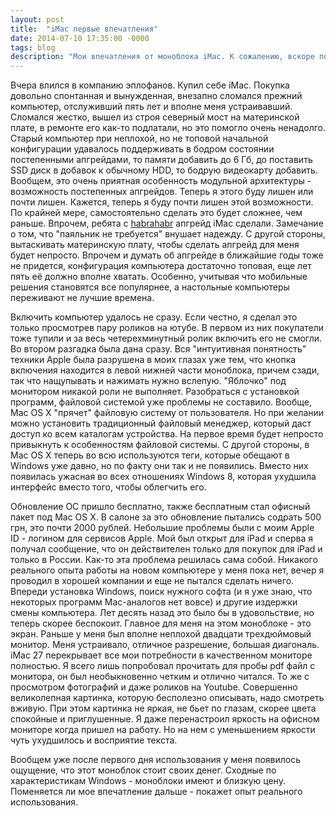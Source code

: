 ```yaml
---
layout: post
title:  "iMac первые впечатления"
date: 2014-07-10 17:35:00 -0000
tags: blog
description: "Мои впечатления от моноблока iMac. К сожалению, вскоре после этой статьи мне пришлось эвакуироваться из Донецка и iMac навсегда остался там. Компьютер был настолько хорош, что с тех пор я пользуюсь макбуками."
---
```


Вчера влился в компанию эплофанов. Купил себе iMac. Покупка довольно спонтанная и вынужденная, внезапно сломался прежний компьютер, отслуживший пять лет и вполне меня устраивавший. Сломался жестко, вышел из строя северный мост на материнской плате, в ремонте его как-то подлатали, но это помогло очень ненадолго. Старый компьютер при неплохой, но не топовой начальной конфигурации удавалось поддерживать в бодром состоянии постепенными апгрейдами, то памяти добавить до 6 Гб, до поставить SSD диск в добавок к обычному HDD, то бодрую видеокарту добавить. Вообщем, это очень приятная особенность модульной архитектуры - возможность постепенных апгрейдов. Теперь я этого буду лишен или почти лишен. Кажется, теперь я буду почти лишен этой возможности. По крайней мере, самостоятельно сделать это будет сложнее, чем раньше. Впрочем, ребята с [habrahabr](http://habrahabr.ru/post/191098/) апгрейд iMac сделали. Замечание о том, что "паяльник не требуется" внушает надежду. С другой стороны, вытаскивать материнскую плату, чтобы сделать апгрейд для меня будет непросто. Впрочем и думать об апгрейде в ближайшие годы тоже не придется, конфигурация компьютера достаточно топовая, еще лет пять её должно вполне хватать. Особенно, учитывая что мобильные решения становятся все популярнее, а настольные компьютеры переживают не лучшие времена.

Включить компьютер удалось не сразу. Если честно, я сделал это только просмотрев пару роликов на ютубе. В первом из них покупатели тоже тупили и за весь четерехминутный ролик включить его не смогли. Во втором разгадка была дана сразу. Вся "интуитивная понятность" техники Apple была разрушена в моих глазах уже тем, что кнопка включения находится в левой нижней части моноблока, причем сзади, так что нащупывать и нажимать нужно вслепую. "Яблочко" под монитором никакой роли не выполняет. Разобраться с установкой программ, файловой системой уже проблемы не составило. Вообще, Mac OS X "прячет" файловую систему от пользователя. Но при желании можно установить традиционный файловый менеджер, который даст доступ ко всем каталогам устройства. На первое время будет непросто привыкнуть к особенностям файловой системы. С другой стороны, в Mac OS X теперь во всю используются теги, которые обещают в Windows уже давно, но по факту они так и не появились. Вместо них появилась ужасная во всех отношениях Windows 8, которая ухудшила интерфейс вместо того, чтобы облегчить его.

Обновление ОС пришло бесплатно, также бесплатным стал офисный пакет под Mac OS X. В салоне за это обновление пытались содрать 500 грн, это почти 2000 рублей. Небольшие проблемы были с моим Apple ID - логином для сервисов Apple. Мой был открыт для iPad и сперва я получал сообщение, что он действителен только для покупок для iPad и только в России. Как-то эта проблема решилась сама собой. Никакого реального опыта работы на новом компьютере у меня пока нет, вечер я проводил в хорошей компании и еще не пытался сделать ничего. Впереди установка Windows, поиск нужного софта (и я уже знаю, что некоторых программ Mac-аналогов нет вовсе) и другие издержки смены компьютера. Лет десять назад это было бы в удовольствие, но теперь скорее беспокоит. Главное для меня на этом моноблоке - это экран. Раньше у меня был вполне неплохой двадцати трехдюймовый монитор. Меня устраивало, отличное разрешение, большая диагональ. iMac 27 перекрывает все мои потребности в качественном мониторе полностью. Я всего лишь попробовал прочитать для пробы pdf файл с монитора, он был необыкновенно четким и отлично читался. То же с просмотром фотографий и даже роликов на Youtube. Совершенно великолепная картинка, которую бесполезно описывать, надо смотреть вживую. При этом картинка не яркая, не бьет по глазам, скорее цвета спокойные и приглушенные. Я даже перенастроил яркость на офисном мониторе когда пришел на работу. Но на нем с уменьшением яркости чуть ухудшилось и восприятие текста.

Вообщем уже после первого дня использования у меня появилось ощущение, что этот моноблок стоит своих денег. Сходные по характеристикам Windows - моноблоки имеют и близкую цену. Поменяется ли мое впечатление дальше - покажет опыт реального использования.